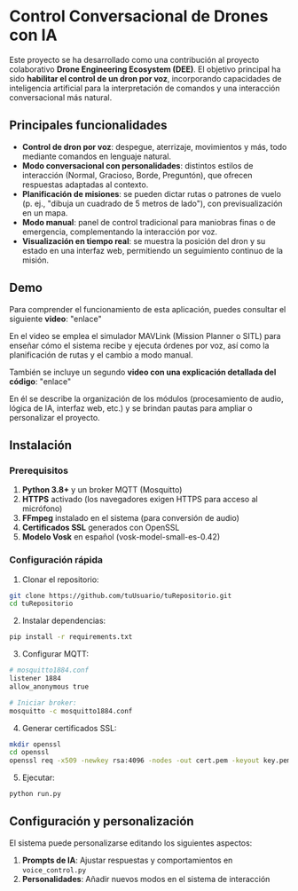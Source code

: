 # Control Conversacional de Drones con IA

Este proyecto se ha desarrollado como una contribución al proyecto colaborativo **Drone Engineering Ecosystem (DEE)**. El objetivo principal ha sido **habilitar el control de un dron por voz**, incorporando capacidades de inteligencia artificial para la interpretación de comandos y una interacción conversacional más natural.

## Principales funcionalidades

* **Control de dron por voz**: despegue, aterrizaje, movimientos y más, todo mediante comandos en lenguaje natural.
* **Modo conversacional con personalidades**: distintos estilos de interacción (Normal, Gracioso, Borde, Preguntón), que ofrecen respuestas adaptadas al contexto.
* **Planificación de misiones**: se pueden dictar rutas o patrones de vuelo (p. ej., "dibuja un cuadrado de 5 metros de lado"), con previsualización en un mapa.
* **Modo manual**: panel de control tradicional para maniobras finas o de emergencia, complementando la interacción por voz.
* **Visualización en tiempo real**: se muestra la posición del dron y su estado en una interfaz web, permitiendo un seguimiento continuo de la misión.

## Demo

Para comprender el funcionamiento de esta aplicación, puedes consultar el siguiente **video**: "enlace"

En el video se emplea el simulador MAVLink (Mission Planner o SITL) para enseñar cómo el sistema recibe y ejecuta órdenes por voz, así como la planificación de rutas y el cambio a modo manual.

También se incluye un segundo **video con una explicación detallada del código**: "enlace"

En él se describe la organización de los módulos (procesamiento de audio, lógica de IA, interfaz web, etc.) y se brindan pautas para ampliar o personalizar el proyecto.

## Instalación

### Prerequisitos

1. **Python 3.8+** y un broker MQTT (Mosquitto)
2. **HTTPS** activado (los navegadores exigen HTTPS para acceso al micrófono)
3. **FFmpeg** instalado en el sistema (para conversión de audio)
4. **Certificados SSL** generados con OpenSSL
5. **Modelo Vosk** en español (vosk-model-small-es-0.42)

### Configuración rápida

1. Clonar el repositorio:
```bash
git clone https://github.com/tuUsuario/tuRepositorio.git
cd tuRepositorio
```

2. Instalar dependencias:
```bash
pip install -r requirements.txt
```

3. Configurar MQTT:
```bash
# mosquitto1884.conf
listener 1884
allow_anonymous true

# Iniciar broker:
mosquitto -c mosquitto1884.conf
```

4. Generar certificados SSL:
```bash
mkdir openssl
cd openssl
openssl req -x509 -newkey rsa:4096 -nodes -out cert.pem -keyout key.pem -days 365
```

5. Ejecutar:
```bash
python run.py
```

## Configuración y personalización

El sistema puede personalizarse editando los siguientes aspectos:

1. **Prompts de IA**: Ajustar respuestas y comportamientos en `voice_control.py`
2. **Personalidades**: Añadir nuevos modos en el sistema de interacción

